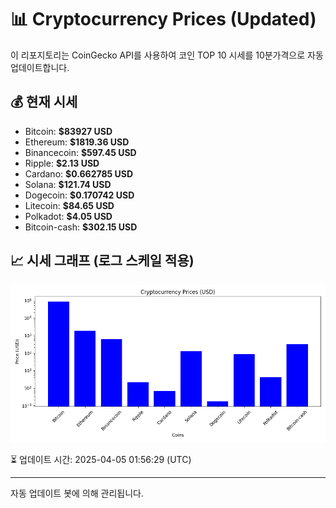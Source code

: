
# 📊 Cryptocurrency Prices (Updated)

이 리포지토리는 CoinGecko API를 사용하여 코인 TOP 10 시세를 10분가격으로 자동 업데이트합니다.

## 💰 현재 시세
- Bitcoin: **$83927 USD**
- Ethereum: **$1819.36 USD**
- Binancecoin: **$597.45 USD**
- Ripple: **$2.13 USD**
- Cardano: **$0.662785 USD**
- Solana: **$121.74 USD**
- Dogecoin: **$0.170742 USD**
- Litecoin: **$84.65 USD**
- Polkadot: **$4.05 USD**
- Bitcoin-cash: **$302.15 USD**

## 📈 시세 그래프 (로그 스케일 적용)
![Crypto Prices](crypto_prices.png)

⏳ 업데이트 시간: 2025-04-05 01:56:29 (UTC)

---
자동 업데이트 봇에 의해 관리됩니다.
